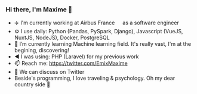 ### Hi there, I'm Maxime 👋

- ✈️ I'm currently working at Airbus France <img src="https://image.flaticon.com/icons/svg/197/197560.svg" width="13"/> as a software engineer
- ⚙️ I use daily: Python (Pandas, PySpark, Django), Javascript (VueJS, NuxtJS, NodeJS), Docker, PostgreSQL
- 🌱 I’m currently learning Machine learning field. It's really vast, I'm at the begining, discovering!
- :arrow_backward: I was using: PHP (Laravel) for my previous work
- 📫 Reach me: https://twitter.com/EmixMaxime
- 💬 We can discuss on Twitter
- Beside's programming, I love traveling & psychology. Oh my dear country side :ear_of_rice:

<!--
**mxmaxime/mxmaxime** is a ✨ _special_ ✨ repository because its `README.md` (this file) appears on your GitHub profile.

Here are some ideas to get you started:

- 🔭 I’m currently working on ...
- 🌱 I’m currently learning ...
- 👯 I’m looking to collaborate on ...
- 🤔 I’m looking for help with ...
- 💬 Ask me about ...
- 📫 How to reach me: ...
- 😄 Pronouns: ...
- ⚡ Fun fact: ...
-->

